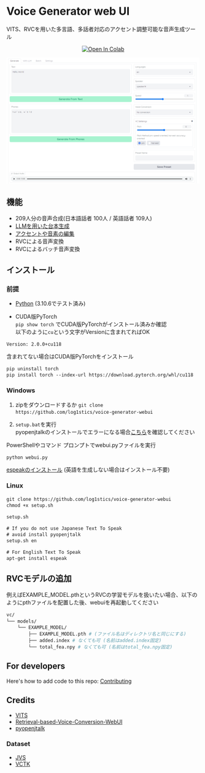 # Voice Generator web UI
VITS、RVCを用いた多言語、多話者対応のアクセント調整可能な音声生成ツール
<div align="center">

[![Open In Colab](https://img.shields.io/badge/Colab-F9AB00?style=for-the-badge&logo=googlecolab&color=525252)](https://colab.research.google.com/github/log1stics/voice-generator-webui/blob/main/colab.ipynb)

</div>

![](../images/Screenshot.png)

## 機能
- 209人分の音声合成(日本語話者 100人 / 英語話者 109人)
- [LLMを用いた台本生成](how_llm.md)
- [アクセントや音素の編集](accent.md)
- RVCによる音声変換
- RVCによるバッチ音声変換



## インストール

### 前提
- [Python](https://www.python.org/downloads/windows/) (3.10.6でテスト済み)

- CUDA版PyTorch  
 `pip show torch` でCUDA版PyTorchがインストール済みか確認  
以下のように`cu`という文字がVersionに含まれてればOK
```shell
Version: 2.0.0+cu118
```
含まれてない場合はCUDA版PyTorchをインストール
```shell
pip uninstall torch
pip install torch --index-url https://download.pytorch.org/whl/cu118
```


### Windows

1. zipをダウンロードするか
`git clone https://github.com/log1stics/voice-generator-webui`

3. `setup.bat`を実行  
pyopenjtalkのインストールでエラーになる場合[こちら](dependencies.md)を確認してください

PowerShellやコマンド プロンプトでwebui.pyファイルを実行
```shell
python webui.py
```

[espeakのインストール](dependencies.md#espeak-英語を生成しない場合は不要) (英語を生成しない場合はインストール不要)

### Linux


```shell
git clone https://github.com/log1stics/voice-generator-webui
chmod +x setup.sh
```
```shell
setup.sh
```

```shell
# If you do not use Japanese Text To Speak
# avoid install pyopenjtalk
setup.sh en
```
```shell
# For English Text To Speak
apt-get install espeak
```

## RVCモデルの追加

例えばEXAMPLE_MODEL.pthというRVCの学習モデルを扱いたい場合、以下のようにpthファイルを配置した後、webuiを再起動してください
```bash
vc/
└── models/
    └── EXAMPLE_MODEL/
        ├── EXAMPLE_MODEL.pth # (ファイル名はディレクトリ名と同じにする)
        ├── added.index # なくても可 (名前はadded.index固定)
        └── total_fea.npy # なくても可 (名前はtotal_fea.npy固定)
```


## For developers
Here's how to add code to this repo: [Contributing](docs/add_vits.md)


## Credits

- [VITS](https://github.com/jaywalnut310/vits)
- [Retrieval-based-Voice-Conversion-WebUI](https://github.com/liujing04/Retrieval-based-Voice-Conversion-WebUI)
- [pyopenjtalk](https://github.com/r9y9/pyopenjtalk)

### Dataset
- [JVS](https://sites.google.com/site/shinnosuketakamichi/research-topics/jvs_corpus)
- [VCTK](https://datashare.ed.ac.uk/handle/10283/2950)
